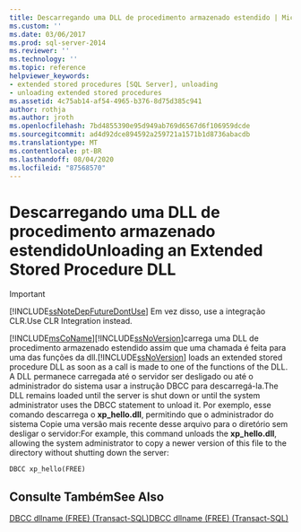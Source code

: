 ```yaml
---
title: Descarregando uma DLL de procedimento armazenado estendido | Microsoft Docs
ms.custom: ''
ms.date: 03/06/2017
ms.prod: sql-server-2014
ms.reviewer: ''
ms.technology: ''
ms.topic: reference
helpviewer_keywords:
- extended stored procedures [SQL Server], unloading
- unloading extended stored procedures
ms.assetid: 4c75ab14-af54-4965-b376-8d75d385c941
author: rothja
ms.author: jroth
ms.openlocfilehash: 7bd4855390e95d949ab769d6567d6f106959dcde
ms.sourcegitcommit: ad4d92dce894592a259721a1571b1d8736abacdb
ms.translationtype: MT
ms.contentlocale: pt-BR
ms.lasthandoff: 08/04/2020
ms.locfileid: "87568570"
---
```

# <a name="unloading-an-extended-stored-procedure-dll"></a><span data-ttu-id="46826-102">Descarregando uma DLL de procedimento armazenado estendido</span><span class="sxs-lookup"><span data-stu-id="46826-102">Unloading an Extended Stored Procedure DLL</span></span>
    
> [!IMPORTANT]  
>  [!INCLUDE[ssNoteDepFutureDontUse](../../includes/ssnotedepfuturedontuse-md.md)] <span data-ttu-id="46826-103">Em vez disso, use a integração CLR.</span><span class="sxs-lookup"><span data-stu-id="46826-103">Use CLR Integration instead.</span></span>  
  
 [!INCLUDE[msCoName](../../includes/msconame-md.md)]<span data-ttu-id="46826-104">[!INCLUDE[ssNoVersion](../../includes/ssnoversion-md.md)]carrega uma DLL de procedimento armazenado estendido assim que uma chamada é feita para uma das funções da dll.</span><span class="sxs-lookup"><span data-stu-id="46826-104">[!INCLUDE[ssNoVersion](../../includes/ssnoversion-md.md)] loads an extended stored procedure DLL as soon as a call is made to one of the functions of the DLL.</span></span> <span data-ttu-id="46826-105">A DLL permanece carregada até o servidor ser desligado ou até o administrador do sistema usar a instrução DBCC para descarregá-la.</span><span class="sxs-lookup"><span data-stu-id="46826-105">The DLL remains loaded until the server is shut down or until the system administrator uses the DBCC statement to unload it.</span></span> <span data-ttu-id="46826-106">Por exemplo, esse comando descarrega o **xp_hello.dll**, permitindo que o administrador do sistema Copie uma versão mais recente desse arquivo para o diretório sem desligar o servidor:</span><span class="sxs-lookup"><span data-stu-id="46826-106">For example, this command unloads the **xp_hello.dll**, allowing the system administrator to copy a newer version of this file to the directory without shutting down the server:</span></span>  
  
```  
DBCC xp_hello(FREE)  
```  
  
## <a name="see-also"></a><span data-ttu-id="46826-107">Consulte Também</span><span class="sxs-lookup"><span data-stu-id="46826-107">See Also</span></span>  
 [<span data-ttu-id="46826-108">DBCC dllname &#40;FREE&#41; &#40;Transact-SQL&#41;</span><span class="sxs-lookup"><span data-stu-id="46826-108">DBCC dllname &#40;FREE&#41; &#40;Transact-SQL&#41;</span></span>](/sql/t-sql/database-console-commands/dbcc-dllname-free-transact-sql)  
  
  
